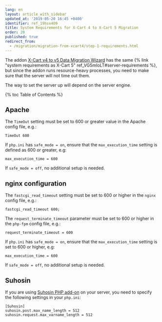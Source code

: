 ```yaml
---
lang: en
layout: article_with_sidebar
updated_at: '2019-05-20 16:45 +0400'
identifier: ref_19hsx4O9
title: System Requirements for X-Cart 4 to X-Cart 5 Migration
order: 20
published: true
redirect_from:
  - /migration/migration-from-xcart4/step-1-requirements.html
---
```

The addon [X-Cart v4 to v5 Data Migration Wizard](https://market.x-cart.com/addons/migration-wizard.html) has the same {% link "system requirements as X-Cart 5" ref_VG5mIoLT#server-requirements %}, but since the addon runs resource-heavy processes, you need to make sure that the server will not time out them.

The way to set the server up will depend on the server engine.

{% toc Table of Contents %}

## Apache

The `TimeOut` setting must be set to 600 or greater value in the Apache config file, e.g.:
     
```TimeOut 600```

If `php.ini` has `safe_mode = on`, ensure that the `max_execution_time` setting is defined as 600 or greater, e.g: 
     
```max_execution_time = 600```

If `safe_mode = off`, no additional setup is needed. 

## nginx configuration

The `fastcgi_read_timeout` setting must be set to 600 or higher in the `nginx` config file, e.g.: 
     
```fastcgi_read_timeout 600;```

The `request_terminate_timeout` parameter must be set to 600 or higher in the `php-fpm` config file, e.g.:
     
```request_terminate_timeout = 600```

If `php.ini` has `safe_mode = on`, ensure that the `max_execution_time` setting is set to 600 or higher, e.g: 
     
```max_execution_time = 600```

If `safe_mode = off`, no additional setup is needed.

## Suhosin

If you are using [Suhosin PHP add-on](https://suhosin.org/stories/index.html "Step 1: System requirements") on your server, you need to specify the following settings in your `php.ini`:

```
[Suhosin]
suhosin.post.max_name_length = 512
suhosin.request.max_varname_length = 512
```
